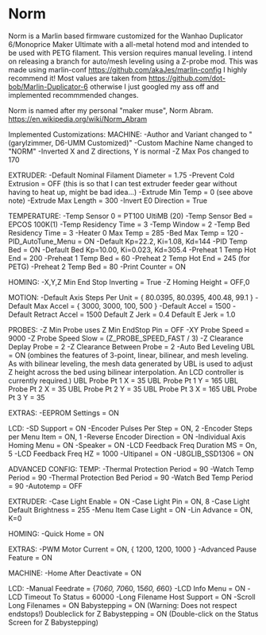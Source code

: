 # Norm
Norm is a Marlin based firmware customized for the Wanhao Duplicator 6/Monoprice Maker Ultimate with a all-metal hotend mod and intended to be used with PETG filament. This version requires manual leveling. I intend on releasing a branch for auto/mesh leveling using a Z-probe mod. This was made using marlin-conf https://github.com/akaJes/marlin-config I highly recommend it! Most values are taken from https://github.com/dot-bob/Marlin-Duplicator-6 otherwise I just googled my ass off and implemented recommmended changes.

Norm is named after my personal "maker muse", Norm Abram. https://en.wikipedia.org/wiki/Norm_Abram

Implemented Customizations:
MACHINE:
-Author and Variant changed to "(garylzimmer, D6-UMM Customized)"
-Custom Machine Name changed to "NORM"
-Inverted X and Z directions, Y is normal
-Z Max Pos changed to 170

EXTRUDER:
-Default Nominal Filament Diameter = 1.75
-Prevent Cold Extrusion = OFF (this is so that I can test extruder feeder gear without having to heat up, might be bad idea...)
-Extrude Min Temp = 0 (see above note)
-Extrude Max Length = 300
-Invert E0 Direction = True

TEMPERATURE:
-Temp Sensor 0 = PT100 UltiMB (20)
-Temp Sensor Bed = EPCOS 100K(1)
-Temp Residency Time = 3
-Temp Window = 2
-Temp Bed Residency Time = 3
-Heater 0 Max Temp = 285
-Bed Max Temp = 120
-PID_AutoTune_Menu = ON
-Default Kp=22.2, Ki=1.08, Kd=144
-PID Temp Bed = ON
-Default Bed Kp=10.00, Ki=0.023, Kd=305.4
-Preheat 1 Temp Hot End = 200 
-Preheat 1 Temp Bed = 60
-Preheat 2 Temp Hot End = 245 (for PETG)
-Preheat 2 Temp Bed = 80
-Print Counter = ON

HOMING:
-X,Y,Z Min End Stop Inverting = True
-Z Homing Height = OFF,0

MOTION:
-Default Axis Steps Per Unit = { 80.0395, 80.0395, 400.48, 99.1 }
-Default Max Accel = { 3000, 3000, 100, 500 }
-Default Accel = 1500
-Default Retract Accel = 1500
Default Z Jerk = 0.4
Default E Jerk = 1.0

PROBES:
-Z Min Probe uses Z Min EndStop Pin = OFF
-XY Probe Speed = 9000
-Z Probe Speed Slow = (Z_PROBE_SPEED_FAST / 3)
-Z Clearance Deplay Probe = 2
-Z Clearance Between Probe = 2
-Auto Bed Leveling UBL = ON (ombines the features of 3-point, linear, bilinear, and mesh leveling. As with bilinear leveling, the mesh data generated by UBL is used to adjust Z height across the bed using bilinear interpolation. An LCD controller is currently required.)
UBL Probe Pt 1 X = 35
UBL Probe Pt 1 Y = 165
UBL Probe Pt 2 X = 35
UBL Probe Pt 2 Y = 35
UBL Probe Pt 3 X = 165
UBL Probe Pt 3 Y = 35

EXTRAS:
-EEPROM Settings = ON

LCD:
-SD Support = ON
-Encoder Pulses Per Step = ON, 2
-Encoder Steps per Menu Item = ON, 1
-Reverse Encoder Direction = ON
-Individual Axis Homing Menu = ON
-Speaker = ON
-LCD Feedback Freq Duration MS = On, 5
-LCD Feedback Freq HZ = 1000
-Ultipanel = ON
-U8GLIB_SSD1306 = ON

ADVANCED CONFIG:
TEMP:
-Thermal Protection Period = 90
-Watch Temp Period = 90
-Thermal Protection Bed Period = 90
-Watch Bed Temp Period = 90
-Autotemp = OFF

EXTRUDER:
-Case Light Enable = ON
-Case Light Pin = ON, 8
-Case Light Default Brightness = 255
-Menu Item Case Light = ON
-Lin Advance = ON, K=0

HOMING:
-Quick Home = ON

EXTRAS:
-PWM Motor Current = ON, { 1200, 1200, 1000 }
-Advanced Pause Feature = ON

MACHINE:
-Home After Deactivate = ON

LCD:
-Manual Feedrate = {70*60, 70*60, 15*60, 6*60}
-LCD Info Menu = ON
-LCD Timeout To Status = 60000
-Long Filename Host Support = ON
-Scroll Long Filenames = ON
Babystepping = ON (Warning: Does not respect endstops!)
Doubleclick for Z Babystepping = ON (Double-click on the Status Screen for Z Babystepping)
